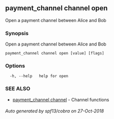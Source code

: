 ## payment_channel channel open

Open a payment channel between Alice and Bob

### Synopsis

Open a payment channel between Alice and Bob

```
payment_channel channel open [value] [flags]
```

### Options

```
  -h, --help   help for open
```

### SEE ALSO

* [payment_channel channel](payment_channel_channel.md)	 - Channel functions

###### Auto generated by spf13/cobra on 27-Oct-2018
